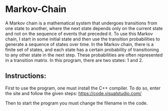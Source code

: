 # Markov-Chain

A Markov chain is a mathematical system that undergoes transitions from one state to another, where the next state depends only on the current state and not on the sequence of events that preceded it.
To use this Markov chain, I start in some initial state and then use the transition probabilities to generate a sequence of states over time. 
In the Markov chain, there is a finite set of states, and each state has a certain probability of transitioning to any other state in the next step. 
These probabilities are often represented in a transition matrix. In this program, there are two states: 1 and 2.

## Instructions:
First to use the program, one must install the C++ compiler. To do so, enter the site and follow the given steps: https://code.visualstudio.com/

Then to start the program you must change the filename in the code.
